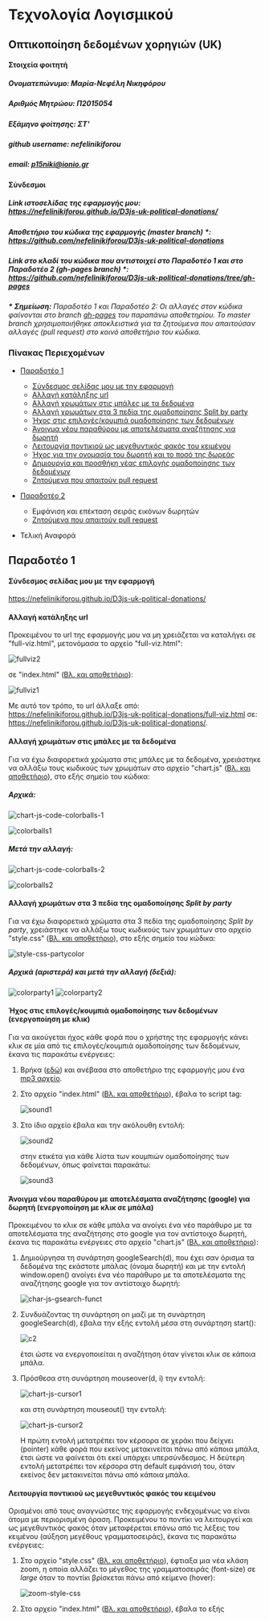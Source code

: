 # Τεχνολογία Λογισμικού
## Οπτικοποίηση δεδομένων χορηγιών (UK)

#### Στοιχεία φοιτητή
##### Ονοματεπώνυμο: Μαρία-Νεφέλη Νικηφόρου
##### Αριθμός Μητρώου: Π2015054
##### Εξάμηνο φοίτησης: ΣΤ'
##### github username: nefelinikiforou
##### email: p15niki@ionio.gr

#### Σύνδεσμοι
##### Link ιστοσελίδας της εφαρμογής μου: https://nefelinikiforou.github.io/D3js-uk-political-donations/
##### Αποθετήριο του κώδικα της εφαρμογής (master branch) \*: https://github.com/nefelinikiforou/D3js-uk-political-donations
##### Link στο κλαδί του κώδικα που αντιστοιχεί στο Παραδοτέο 1 και στο Παραδοτέο 2 (gh-pages branch) \*: https://github.com/nefelinikiforou/D3js-uk-political-donations/tree/gh-pages
***\*** **Σημείωση\:** Παραδοτέο 1 και Παραδοτέο 2: Οι αλλαγές στον κώδικα φαίνονται στο branch [gh-pages](https://github.com/nefelinikiforou/D3js-uk-political-donations/tree/gh-pages) του παραπάνω αποθετηρίου. Το master branch χρησιμοποιήθηκε αποκλειστικά για τα ζητούμενα που απαιτούσαν αλλαγές (pull request) στο κοινό αποθετήριο του κώδικα.*

### Πίνακας Περιεχομένων
  * [Παραδοτέο 1](https://github.com/nefelinikiforou/sw/blob/2015054/projects/2015054/README.md#%CE%A0%CE%B1%CF%81%CE%B1%CE%B4%CE%BF%CF%84%CE%AD%CE%BF-1)
    * [Σύνδεσμος σελίδας μου με την εφαρμογή](https://github.com/nefelinikiforou/sw/blob/2015054/projects/2015054/README.md#%CE%A3%CF%8D%CE%BD%CE%B4%CE%B5%CF%83%CE%BC%CE%BF%CF%82-%CF%83%CE%B5%CE%BB%CE%AF%CE%B4%CE%B1%CF%82-%CE%BC%CE%BF%CF%85-%CE%BC%CE%B5-%CF%84%CE%B7%CE%BD-%CE%B5%CF%86%CE%B1%CF%81%CE%BC%CE%BF%CE%B3%CE%AE)
    * [Αλλαγή κατάληξης url](https://github.com/nefelinikiforou/sw/blob/2015054/projects/2015054/README.md#%CE%91%CE%BB%CE%BB%CE%B1%CE%B3%CE%AE-%CE%BA%CE%B1%CF%84%CE%AC%CE%BB%CE%B7%CE%BE%CE%B7%CF%82-url)
    * [Αλλαγή χρωμάτων στις μπάλες με τα δεδομένα](https://github.com/nefelinikiforou/sw/blob/2015054/projects/2015054/README.md#%CE%91%CE%BB%CE%BB%CE%B1%CE%B3%CE%AE-%CF%87%CF%81%CF%89%CE%BC%CE%AC%CF%84%CF%89%CE%BD-%CF%83%CF%84%CE%B9%CF%82-%CE%BC%CF%80%CE%AC%CE%BB%CE%B5%CF%82-%CE%BC%CE%B5-%CF%84%CE%B1-%CE%B4%CE%B5%CE%B4%CE%BF%CE%BC%CE%AD%CE%BD%CE%B1)
    * [Αλλαγή χρωμάτων στα 3 πεδία της ομαδοποίησης Split by party](https://github.com/nefelinikiforou/sw/blob/2015054/projects/2015054/README.md#%CE%91%CE%BB%CE%BB%CE%B1%CE%B3%CE%AE-%CF%87%CF%81%CF%89%CE%BC%CE%AC%CF%84%CF%89%CE%BD-%CF%83%CF%84%CE%B1-3-%CF%80%CE%B5%CE%B4%CE%AF%CE%B1-%CF%84%CE%B7%CF%82-%CE%BF%CE%BC%CE%B1%CE%B4%CE%BF%CF%80%CE%BF%CE%AF%CE%B7%CF%83%CE%B7%CF%82-split-by-party)
    * [Ήχος στις επιλογές/κουμπιά ομαδοποίησης των δεδομένων](https://github.com/nefelinikiforou/sw/blob/2015054/projects/2015054/README.md#%CE%89%CF%87%CE%BF%CF%82-%CF%83%CF%84%CE%B9%CF%82-%CE%B5%CF%80%CE%B9%CE%BB%CE%BF%CE%B3%CE%AD%CF%82%CE%BA%CE%BF%CF%85%CE%BC%CF%80%CE%B9%CE%AC-%CE%BF%CE%BC%CE%B1%CE%B4%CE%BF%CF%80%CE%BF%CE%AF%CE%B7%CF%83%CE%B7%CF%82-%CF%84%CF%89%CE%BD-%CE%B4%CE%B5%CE%B4%CE%BF%CE%BC%CE%AD%CE%BD%CF%89%CE%BD-%CE%B5%CE%BD%CE%B5%CF%81%CE%B3%CE%BF%CF%80%CE%BF%CE%AF%CE%B7%CF%83%CE%B7-%CE%BC%CE%B5-%CE%BA%CE%BB%CE%B9%CE%BA)
    * [Άνοιγμα νέου παραθύρου με αποτελέσματα αναζήτησης για δωρητή](https://github.com/nefelinikiforou/sw/blob/2015054/projects/2015054/README.md#%CE%86%CE%BD%CE%BF%CE%B9%CE%B3%CE%BC%CE%B1-%CE%BD%CE%AD%CE%BF%CF%85-%CF%80%CE%B1%CF%81%CE%B1%CE%B8%CF%8D%CF%81%CE%BF%CF%85-%CE%BC%CE%B5-%CE%B1%CF%80%CE%BF%CF%84%CE%B5%CE%BB%CE%AD%CF%83%CE%BC%CE%B1%CF%84%CE%B1-%CE%B1%CE%BD%CE%B1%CE%B6%CE%AE%CF%84%CE%B7%CF%83%CE%B7%CF%82-google-%CE%B3%CE%B9%CE%B1-%CE%B4%CF%89%CF%81%CE%B7%CF%84%CE%AE-%CE%B5%CE%BD%CE%B5%CF%81%CE%B3%CE%BF%CF%80%CE%BF%CE%AF%CE%B7%CF%83%CE%B7-%CE%BC%CE%B5-%CE%BA%CE%BB%CE%B9%CE%BA-%CF%83%CE%B5-%CE%BC%CF%80%CE%AC%CE%BB%CE%B1)
    * [Λειτουργία ποντικιού ως μεγεθυντικός φακός του κειμένου](https://github.com/nefelinikiforou/sw/blob/2015054/projects/2015054/README.md#%CE%9B%CE%B5%CE%B9%CF%84%CE%BF%CF%85%CF%81%CE%B3%CE%AF%CE%B1-%CF%80%CE%BF%CE%BD%CF%84%CE%B9%CE%BA%CE%B9%CE%BF%CF%8D-%CF%89%CF%82-%CE%BC%CE%B5%CE%B3%CE%B5%CE%B8%CF%85%CE%BD%CF%84%CE%B9%CE%BA%CF%8C%CF%82-%CF%86%CE%B1%CE%BA%CF%8C%CF%82-%CF%84%CE%BF%CF%85-%CE%BA%CE%B5%CE%B9%CE%BC%CE%AD%CE%BD%CE%BF%CF%85)
    * [Ήχος για την ονομασία του δωρητή και το ποσό της δωρεάς](https://github.com/nefelinikiforou/sw/blob/2015054/projects/2015054/README.md#%CE%89%CF%87%CE%BF%CF%82-%CE%B3%CE%B9%CE%B1-%CF%84%CE%B7%CE%BD-%CE%BF%CE%BD%CE%BF%CE%BC%CE%B1%CF%83%CE%AF%CE%B1-%CF%84%CE%BF%CF%85-%CE%B4%CF%89%CF%81%CE%B7%CF%84%CE%AE-%CE%BA%CE%B1%CE%B9-%CF%84%CE%BF-%CF%80%CE%BF%CF%83%CF%8C-%CF%84%CE%B7%CF%82-%CE%B4%CF%89%CF%81%CE%B5%CE%AC%CF%82-%CE%B5%CE%BD%CE%B5%CF%81%CE%B3%CE%BF%CF%80%CE%BF%CE%AF%CE%B7%CF%83%CE%B7-%CF%8C%CF%84%CE%B1%CE%BD-%CF%84%CE%BF-%CF%80%CE%BF%CE%BD%CF%84%CE%AF%CE%BA%CE%B9-%CE%B2%CF%81%CE%AF%CF%83%CE%BA%CE%B5%CF%84%CE%B1%CE%B9-%CE%BC%CE%AD%CF%83%CE%B1-%CF%83%CE%B5-%CE%BA%CF%8D%CE%BA%CE%BB%CE%BF-%CE%B4%CF%89%CF%81%CE%B7%CF%84%CE%AE)
    * [Δημιουργία και προσθήκη νέας επιλογής ομαδοποίησης των δεδομένων](https://github.com/nefelinikiforou/sw/blob/2015054/projects/2015054/README.md#%CE%94%CE%B7%CE%BC%CE%B9%CE%BF%CF%85%CF%81%CE%B3%CE%AF%CE%B1-%CE%BA%CE%B1%CE%B9-%CF%80%CF%81%CE%BF%CF%83%CE%B8%CE%AE%CE%BA%CE%B7-%CE%BD%CE%AD%CE%B1%CF%82-%CE%B5%CF%80%CE%B9%CE%BB%CE%BF%CE%B3%CE%AE%CF%82-%CE%BF%CE%BC%CE%B1%CE%B4%CE%BF%CF%80%CE%BF%CE%AF%CE%B7%CF%83%CE%B7%CF%82-%CF%84%CF%89%CE%BD-%CE%B4%CE%B5%CE%B4%CE%BF%CE%BC%CE%AD%CE%BD%CF%89%CE%BD-split-by-the-amount-of-the-donation)
    * [Ζητούμενα που απαιτούν pull request](https://github.com/nefelinikiforou/sw/blob/2015054/projects/2015054/README.md#%CE%96%CE%B7%CF%84%CE%BF%CF%8D%CE%BC%CE%B5%CE%BD%CE%B1-%CF%80%CE%BF%CF%85-%CE%B1%CF%80%CE%B1%CE%B9%CF%84%CE%BF%CF%8D%CE%BD-pull-request)
    
  * [Παραδοτέο 2](https://github.com/nefelinikiforou/sw/blob/2015054/projects/2015054/README.md#%CE%A0%CE%B1%CF%81%CE%B1%CE%B4%CE%BF%CF%84%CE%AD%CE%BF-2)
    * Εμφάνιση και επέκταση σειράς εικόνων δωρητών
    * [Ζητούμενα που απαιτούν pull request](https://github.com/nefelinikiforou/sw/blob/2015054/projects/2015054/README.md#%CE%96%CE%B7%CF%84%CE%BF%CF%8D%CE%BC%CE%B5%CE%BD%CE%B1-%CF%80%CE%BF%CF%85-%CE%B1%CF%80%CE%B1%CE%B9%CF%84%CE%BF%CF%8D%CE%BD-pull-request-1)
  * Τελική Αναφορά

## Παραδοτέο 1

#### Σύνδεσμος σελίδας μου με την εφαρμογή
https://nefelinikiforou.github.io/D3js-uk-political-donations/

#### Αλλαγή κατάληξης url
Προκειμένου το url της εφαρμογής μου να μη χρειάζεται να καταλήγει σε "full-viz.html", μετονόμασα το αρχείο "full-viz.html":

![fullviz2](https://user-images.githubusercontent.com/22655733/36723307-8dd50c64-1bb8-11e8-81be-2b093a111543.JPG)

σε "index.html" ([Βλ. και αποθετήριο](https://github.com/nefelinikiforou/D3js-uk-political-donations/blob/gh-pages/index.html)):

![fullviz1](https://user-images.githubusercontent.com/22655733/36723280-7ea7b0fc-1bb8-11e8-9414-16dc95f95774.JPG)

Με αυτό τον τρόπο, το url άλλαξε από: https://nefelinikiforou.github.io/D3js-uk-political-donations/full-viz.html
σε: https://nefelinikiforou.github.io/D3js-uk-political-donations/.

#### Αλλαγή χρωμάτων στις μπάλες με τα δεδομένα
Για να έχω διαφορετικά χρώματα στις μπάλες με τα δεδομένα, χρειάστηκε να αλλάξω τους κωδικούς των χρωμάτων στο αρχείο "chart.js" ([Βλ. και αποθετήριο](https://github.com/nefelinikiforou/D3js-uk-political-donations/blob/gh-pages/chart.js)), στο εξής σημείο του κώδικα:

##### Αρχικά:

![chart-js-code-colorballs-1](https://user-images.githubusercontent.com/22655733/36741172-1a9c1938-1bed-11e8-9526-4df6701d8d4e.JPG)

![colorballs1](https://user-images.githubusercontent.com/22655733/36741378-99a373f2-1bed-11e8-8171-3681b75f99b2.JPG)

##### Μετά την αλλαγή:

![chart-js-code-colorballs-2](https://user-images.githubusercontent.com/22655733/36741327-78a919f4-1bed-11e8-9f2f-c8c84a9d3dbf.JPG)

![colorballs2](https://user-images.githubusercontent.com/22655733/36741492-ef804f0c-1bed-11e8-9fa9-08f6e26dc549.JPG)

#### Αλλαγή χρωμάτων στα 3 πεδία της ομαδοποίησης *Split by party*
Για να έχω διαφορετικά χρώματα στα 3 πεδία της ομαδοποίησης *Split by party*, χρειάστηκε να αλλάξω τους κωδικούς των χρωμάτων στο αρχείο "style.css" ([Βλ. και αποθετήριο](https://github.com/nefelinikiforou/D3js-uk-political-donations/blob/gh-pages/style.css)), στο εξής σημείο του κώδικα:

![style-css-partycolor](https://user-images.githubusercontent.com/22655733/36935875-e8e46b86-1f05-11e8-9eb3-d2e91447b430.JPG)

##### Αρχικά (αριστερά) και μετά την αλλαγή (δεξιά):

![colorparty1](https://user-images.githubusercontent.com/22655733/36935907-79041ec8-1f06-11e8-8e61-451003c04f8f.JPG)
![colorparty2](https://user-images.githubusercontent.com/22655733/36935922-bcb6dbe2-1f06-11e8-9c1f-cbc67d4577f1.JPG)

#### Ήχος στις επιλογές/κουμπιά ομαδοποίησης των δεδομένων (ενεργοποίηση με κλικ)
Για να ακούγεται ήχος κάθε φορά που ο χρήστης της εφαρμογής κάνει κλικ σε μία από τις επιλογές/κουμπιά ομαδοποίησης των δεδομένων, έκανα τις παρακάτω ενέργειες:
1. Βρήκα ([εδώ](http://soundbible.com/)) και ανέβασα στο αποθετήριο της εφαρμογής μου ένα [mp3 αρχείο](https://github.com/nefelinikiforou/D3js-uk-political-donations/blob/gh-pages/Stapler-SoundBible.com-374581609.mp3).
2. Στο αρχείο "index.html" ([Βλ. και αποθετήριο](https://github.com/nefelinikiforou/D3js-uk-political-donations/blob/gh-pages/index.html)), έβαλα το script tag:

      ![sound1](https://user-images.githubusercontent.com/22655733/36936649-aeacefaa-1f10-11e8-9238-f31781456b76.JPG)
3. Στο ίδιο αρχείο έβαλα και την ακόλουθη εντολή:

      ![sound2](https://user-images.githubusercontent.com/22655733/36936729-acbc9b90-1f11-11e8-9a4b-022613a8d783.JPG)
   
   στην ετικέτα <a></a> για κάθε λίστα των κουμπιών ομαδοποίησης των δεδομένων, όπως φαίνεται παρακάτω:
   
      ![sound3](https://user-images.githubusercontent.com/22655733/36936799-73156c0e-1f12-11e8-95e5-7b5429fdd520.JPG)

####  Άνοιγμα νέου παραθύρου με αποτελέσματα αναζήτησης (google) για δωρητή (ενεργοποίηση με κλικ σε μπάλα)
Προκειμένου το κλικ σε κάθε μπάλα να ανοίγει ένα νέο παράθυρο με τα αποτελέσματα της αναζήτησης στο google για τον αντίστοιχο δωρητή, έκανα τις παρακάτω ενέργειες στο αρχείο "chart.js" ([Βλ. και αποθετήριο](https://github.com/nefelinikiforou/D3js-uk-political-donations/blob/gh-pages/chart.js)):
1. Δημιούργησα τη συνάρτηση googleSearch(d), που έχει σαν όρισμα τα δεδομένα της εκάστοτε μπάλας (όνομα δωρητή) και με την εντολή window.open() ανοίγει ένα νέο παράθυρο με τα αποτελέσματα της αναζήτησης google για τον αντίστοιχο δωρητή:
   
   ![char-js-gsearch-funct](https://user-images.githubusercontent.com/22655733/37045497-c0958956-216e-11e8-9eed-ae070741eb7c.JPG)
2. Συνδυάζοντας τη συνάρτηση on μαζί με τη συνάρτηση googleSearch(d), έβαλα την εξής εντολή μέσα στη συνάρτηση start():

   ![c2](https://user-images.githubusercontent.com/22655733/37046876-0d447e6c-2172-11e8-950a-6b5bebe4f353.JPG)
   
   έτσι ώστε να ενεργοποιείται η αναζήτηση όταν γίνεται κλικ σε κάποια μπάλα.
3. Πρόσθεσα στη συνάρτηση mouseover(d, i) την εντολή:

   ![chart-js-cursor1](https://user-images.githubusercontent.com/22655733/37048053-6a7dadbc-2175-11e8-8f09-60aba3ab418d.JPG)
     
      και στη συνάρτηση mouseout() την εντολή:
      
   ![chart-js-cursor2](https://user-images.githubusercontent.com/22655733/37048165-ba8c7978-2175-11e8-81e6-38965b221d98.JPG)

   Η πρώτη εντολή μετατρέπει τον κέρσορα σε χεράκι που δείχνει (pointer) κάθε φορά που εκείνος μετακινείται πάνω από κάποια μπάλα, έτσι ώστε να φαίνεται ότι εκεί υπάρχει υπερσύνδεσμος. Η δεύτερη εντολή μετατρέπει τον κέρσορα στη default εμφάνισή του, όταν εκείνος δεν μετακινείται πάνω από κάποια μπάλα.

#### Λειτουργία ποντικιού ως μεγεθυντικός φακός του κειμένου
Ορισμένοι από τους αναγνώστες της εφαρμογής ενδεχομένως να είναι άτομα με περιορισμένη όραση. Προκειμένου το ποντίκι να λειτουργεί και ως μεγεθυντικός φακός όταν μεταφέρεται επάνω από τις λέξεις του κειμένου (αύξηση μεγέθους γραμματοσειράς), έκανα τις παρακάτω ενέργειες:
1. Στο αρχείο "style.css" ([Βλ. και αποθετήριο](https://github.com/nefelinikiforou/D3js-uk-political-donations/blob/gh-pages/style.css)), έφτιαξα μια νέα κλάση zoom, η οποία αλλάζει το μέγεθος της γραμματοσειράς (font-size) σε *large* όταν το ποντίκι βρίσκεται πάνω από κείμενο (hover):

   ![zoom-style-css](https://user-images.githubusercontent.com/22655733/37148163-1c413cdc-22d2-11e8-8218-d85951c06dbc.JPG)
2. Στο αρχείο "index.html" ([Βλ. και αποθετήριο](https://github.com/nefelinikiforou/D3js-uk-political-donations/blob/gh-pages/index.html)), έβαλα το εξής <script>:

   ![zoom-index-html](https://user-images.githubusercontent.com/22655733/37148864-97e63566-22d4-11e8-95d8-fedcfcad942c.JPG)

   Οι εντολές αυτές εντοπίζουν όλες τις ετικέτες (p, h4, h5, nav) στις οποίες θέλουμε να γίνεται η μεγέθυνση κειμένου και προσθέτουν σε αυτές την κλάση zoom. Η μεγέθυνση γίνεται ταυτόχρονα σε όλα τα κουμπιά, ανεξάρτητα από το πάνω σε ποιο ακριβώς από αυτά βρίσκεται το ποντίκι, καθώς θεώρησα ότι ο χρήστης θα θέλει να βλέπει καθαρά το σύνολο των δυνατών επιλογών (κουμπιά) που έχει, ώστε να βρίσκει άμεσα αυτό που θέλει. Επέλεξα να μη γίνεται zoom στις ετικέτες h1, h2 και h3, καθώς το κείμενό τους έχει ήδη αρκετά μεγάλο μέγεθος γραμματοσειράς και είναι bold (Βλ. και σχόλια).   
3. Στο ίδιο αρχείο ("index.html"), πρόσθεσα ετικέτες < p > στα 25k, 50k, 100k, 500k, 1m (value scale), ώστε να μεγεθύνονται, καθώς έχουν αρκετά μικρό μέγεθος γραμματοσειράς και αχνό χρώμα:
      
   ![zoom2-index-html](https://user-images.githubusercontent.com/22655733/37149171-bb396df2-22d5-11e8-928f-17b447482836.JPG)

#### Ήχος για την ονομασία του δωρητή και το ποσό της δωρεάς (ενεργοποίηση όταν το ποντίκι βρίσκεται μέσα σε κύκλο δωρητή)
Ορισμένοι από τους αναγνώστες της εφαρμογής ενδεχομένως να είναι άτομα με περιορισμένη όραση. Για να ακούγεται η ονομασία του δωρητή και το ποσό της δωρεάς του όταν το ποντίκι βρίσκεται μέσα στον κύκλο κάποιου δωρητή, έκανα τις παρακάτω ενέργειες:
1. Στο τέλος του αρχείου "index.html" ([Βλ. και αποθετήριο](https://github.com/nefelinikiforou/D3js-uk-political-donations/blob/gh-pages/index.html)), δήλωσα την εξωτερική βιβλιοθήκη [responsiveVoice](https://responsivevoice.org/api/) ως εξής:

   ![voice-link-index-html](https://user-images.githubusercontent.com/22655733/37205214-97be952e-239c-11e8-9633-cfa2e5dd4edf.JPG)
2. Στο αρχείο "chart.js" ([Βλ. και αποθετήριο](https://github.com/nefelinikiforou/D3js-uk-political-donations/blob/gh-pages/chart.js)), πρόσθεσα στη συνάρτηση mouseover(d, i) την εντολή:

   ![voice1-chart-js](https://user-images.githubusercontent.com/22655733/37206273-a843df7c-23a0-11e8-85dc-39ef3c7caf9a.JPG)
   
   Με την εντολή αυτή, ακούγονται οι πληροφορίες του δωρητή για όσο το ποντίκι βρίσκεται εντός του κύκλου του.
3. Στο ίδιο αρχείο ("chart.js"), πρόσθεσα στη συνάρτηση mouseout() την εντολή:

   ![voice2-chart-js](https://user-images.githubusercontent.com/22655733/37206301-c329bf64-23a0-11e8-8324-0d1bcd12df36.JPG)

   ώστε να σταματούν να ακούγονται οι πληροφορίες του δωρητή όταν το ποντίκι δε θα βρίσκεται πλέον μέσα στον κύκλο.

#### Δημιουργία και προσθήκη νέας επιλογής ομαδοποίησης των δεδομένων (Split by the amount of the donation)
Προκειμένου να δημιουργήσω και να προσθέσω μία ακόμα επιλογή ομαδοποίησης των δεδομένων (διαχωρισμός ανάλογα με το ποσό της δωρεάς), έκανα τις παρακάτω ενέργειες:
1. Στο αρχείο "index.html" ([Βλ. και αποθετήριο](https://github.com/nefelinikiforou/D3js-uk-political-donations/blob/gh-pages/index.html)): 
  * Δημιούργησα το νέο κουμπί (Split by the amount of the donation) κάτω από τα προηγούμενα κουμπιά της λίστας:
      ```
      <li><a href="#" onclick="sound.play()" role="button" class="pure-button switch" id="group-by-donation-amount">Split by the amount of the donation</a></li>
      ```
  * Πρόσθεσα το &lt;div id="view-donation-amount"&gt; κάτω από τα υπόλοιπα &lt;div&gt; ομαδοποίησης:

      ![new-div-index-html](https://user-images.githubusercontent.com/22655733/37247732-86326b82-24c8-11e8-957b-01a014dc99ba.JPG)
2. Στο αρχείο "chart.js" ([Βλ. και αποθετήριο](https://github.com/nefelinikiforou/D3js-uk-political-donations/blob/gh-pages/chart.js)):
  * Πρόσθεσα στη συνάρτηση transition() μία επιπλέον μετάβαση, η οποία (ενεργοποίηση με κλικ στο κουμπί "Split by the amount of the donation"), φέρνει στο προσκήνιο (fadeIn) το #view-donation-amount (Βλ. και "index.html"), "κρύβει" (fadeOut) όλα τα υπόλοιπα # και επιστρέφει τη συνάρτηση amountsGroup():

      ![new-transition-chart-js](https://user-images.githubusercontent.com/22655733/37259189-d7ed4ee2-258b-11e8-8d62-d007e0942d97.JPG)
   
    Τέλος, έβαλα την εξής εντολή:```$("#view-donation-amount").fadeOut(250);``` σε όλες τις υπόλοιπες μεταβάσεις της transition().
  * Έφτιαξα τη συνάρτηση amountsGroup() έχοντας ως πρότυπο τις υπόλοιπες συναρτήσεις (total(), partyGroup(), donorType(), fundsType()):

      ![func-amounts-group-chart-js](https://user-images.githubusercontent.com/22655733/37259371-f4862874-258d-11e8-8b32-4a4477ac2774.JPG)
   
    Με την εντολή: ```.on("tick", amounts)``` καλείται η συνάρτηση amounts().
  * Έφτιαξα τη συνάρτηση amounts() έχοντας ως πρότυπο τις υπόλοιπες συναρτήσεις (all(), parties(), entities(), types()):

      ![func-amounts-chart-js](https://user-images.githubusercontent.com/22655733/37259414-ab821d58-258e-11e8-9b9c-e7eff6161547.JPG)
  * Δημιούργησα τη συνάρτηση moveToAmounts(alpha), προκειμένου να μετακινηθούν οι κόμβοι στις κατάλληλες θέσεις. Ουσιαστικά, επιλέγεται ένα σταθερό κέντρο για τη θέση Y των κόμβων και, με βάση το value του κάθε κόμβου (το ποσό της δωρεάς), ορίζεται το X σε μία τιμή που αντιστοιχεί στις 6 επιλεγμένες τιμές (Donations over £1m, Donations over £500k, Donations over £100k, Donations over £50k, Donations over £25k, Donations under £25k):

      ![func-movetoamounts-chart-js](https://user-images.githubusercontent.com/22655733/37288197-4f23312e-260f-11e8-84b4-2850a0c94d0e.JPG)
3. Στο αρχείο "style.css" ([Βλ. και αποθετήριο](https://github.com/nefelinikiforou/D3js-uk-political-donations/blob/gh-pages/style.css)):
  * Επέλεξα να μην εμφανίζονται αρχικά στη σελίδα τα στοιχεία της ```#view-donation-amount```:
  
      ![disappear-view-style-css](https://user-images.githubusercontent.com/22655733/37288507-26379da8-2610-11e8-8430-66c8deea4d6a.JPG)
  * Όρισα τις θέσεις εμφάνισης του τίτλου "Split by the amount of the donation" και των 6 τίτλων των ποσών (Donations over £1m, Donations over £500k, Donations over £100k, Donations over £50k, Donations over £25k, Donations under £25k):
   
      ![labels-style-css-1](https://user-images.githubusercontent.com/22655733/37288301-90a7795c-260f-11e8-9252-cd7175be46ef.JPG)
   
      ![labels-style-css-2](https://user-images.githubusercontent.com/22655733/37288330-aa8320a6-260f-11e8-9b38-e9925255bdb5.JPG)

Για την εύρεση των κατάλληλων pixel, χρησιμοποίησα την επέκταση του Google Chrome, *Page Ruler*:

![pageruler](https://user-images.githubusercontent.com/22655733/37301526-77e6b776-2631-11e8-9680-2884296f53d8.JPG)

#### Ζητούμενα που απαιτούν pull request
1. Δημιούργησα το [αρχείο .csv](https://github.com/ioniodi/D3js-uk-political-donations/blob/master/participants/2015054.csv) με τα στοιχεία μου.
2. Πρόσθεσα τις εξής 5 εικόνες δωρητών στο φάκελο [photos](https://github.com/ioniodi/D3js-uk-political-donations/tree/master/photos): 
  * Bell Pottinger Group (685)
  * Betterworld (785)
  * HCA International (713)
  * Independent Print (808)
  * Seamark (705)
  
## Παραδοτέο 2

#### Εμφάνιση και επέκταση σειράς εικόνων δωρητών (ενεργοποίηση όταν το ποντίκι βρίσκεται μέσα σε κύκλο δωρητή)
Προκειμένου όταν το ποντίκι εισέρχεται σε έναν από τους κύκλους του γραφήματος να εμφανίζεται (και να επεκτείνεται δυναμικά) σε μια ορισμένη περιοχή της ιστοσελίδας του γραφήματος η σειρά των εικόνων με τους δωρητές πάνω από τους οποίους έχει περάσει ο δείκτης του ποντικιού του χρήστη, τροποποίησα τον κώδικα της εφαρμογής μου ως εξής:

#### Ζητούμενα που απαιτούν pull request
Προκειμένου να εμφανίζονται τα στοιχεία μου (github username & picture) με κάποια κίνηση στην [ιστοσελίδα](https://ioniodi.github.io/D3js-uk-political-donations/participants/) με τους φοιτητές της άσκησης, έκανα τις παρακάτω ενέργειες:

1. Δήλωσα στο [Issue του Παραδοτέου 2](https://github.com/ioniodi/D3js-uk-political-donations/issues/17) τη δέσμευση της θέσης "Position #014" στον [κώδικα](https://github.com/ioniodi/D3js-uk-political-donations/blob/master/participants/index.html) της ιστοσελίδας:

   ![issue](https://user-images.githubusercontent.com/22655733/39665515-5093f156-509e-11e8-9f47-85944c20c592.JPG)

2. Στο [API του Github](https://api.github.com/users/nefelinikiforou) βρήκα όλες τις πληροφορίες μου σαν χρήστης του Github και, συγκεκριμένα, το url για το avatar μου, το οποίο χρειάζεται ώστε να εμφανίζεται η εικόνα προφίλ μου:

   ![avatar](https://user-images.githubusercontent.com/22655733/39664939-77eeff5c-5094-11e8-8454-dd4436301b35.JPG)

   ![avatar_img](https://user-images.githubusercontent.com/22655733/39664956-c8123bac-5094-11e8-9b5c-7f3486862909.JPG)

3. Στο φάκελο [participants](https://github.com/ioniodi/D3js-uk-political-donations/tree/master/participants) μετέτρεψα το αρχείο [index.html](https://github.com/ioniodi/D3js-uk-political-donations/blob/master/participants/index.html) στη θέση που είχα δεσμεύσει (Position #014), αρχικά ορίζοντας το url για το avatar μου και το username μου και, έπειτα, xρησιμοποιώντας τη [βιβλιοθήκη](https://cdnjs.cloudflare.com/ajax/libs/animejs/2.0.2/anime.min.js) (την οποία εμπεριείχε ήδη το αρχείο) και μετατρέποντας κατάλληλα τον open source [κώδικα](http://tobiasahlin.com/moving-letters/#7) για text animation που βρήκα, ως εξής:

   ![avatar_index_hml_1](https://user-images.githubusercontent.com/22655733/39665012-641b37d8-5095-11e8-8d0e-de162231f886.JPG)

   ![avatar_index_html_2](https://user-images.githubusercontent.com/22655733/39665018-821f5606-5095-11e8-84b0-1143e6fb022e.JPG)

   ![avatar_index_html_3](https://user-images.githubusercontent.com/22655733/39665022-911b8d3c-5095-11e8-93ab-ef605e574eca.JPG)

   
   Με αποτέλεσμα:

   ![anim-pict](https://user-images.githubusercontent.com/22655733/39665455-45b08e1c-509d-11e8-9620-18162508a4c8.JPG)
(Βλ. και [ιστοσελίδα](https://ioniodi.github.io/D3js-uk-political-donations/participants/))

Επιπλέον, ενημέρωσα το [αρχείο .csv](https://github.com/ioniodi/D3js-uk-political-donations/blob/master/participants/2015054.csv) με τα στοιχεία μου προσθέτοντας το δεύτερο παραδοτέο.

## Τελική Αναφορά
